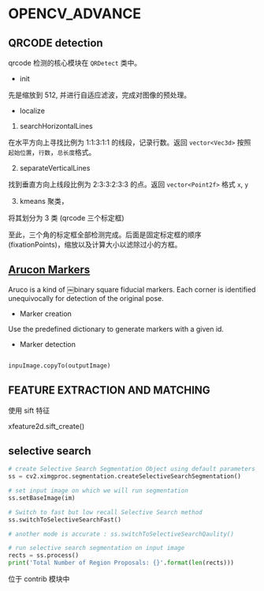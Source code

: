 # OPENCV_ADVANCE

## QRCODE detection

qrcode 检测的核心模块在 `QRDetect` 类中。

* init

先是缩放到 512, 并进行自适应滤波，完成对图像的预处理。

* localize

1. searchHorizontalLines

在水平方向上寻找比例为 1:1:3:1:1 的线段，记录行数。返回 `vector<Vec3d>` 按照 `起始位置`，`行数`，`总长度`格式。

2. separateVerticalLines

找到垂直方向上线段比例为 2:3:3:2:3:3 的点。返回 `vector<Point2f>` 格式 `x`, `y`

3. kmeans 聚类，

将其划分为 3 类 (qrcode 三个标定框)

至此，三个角的标定框全部检测完成。后面是固定标定框的顺序(fixationPoints)，缩放以及计算大小以滤除过小的方框。

## [Arucon Markers](https://docs.opencv.org/master/d5/dae/tutorial_aruco_detection.html)

Aruco is a kind of ￼binary square fiducial markers. Each corner is identified unequivocally for detection of the original pose.

* Marker creation 

Use the predefined dictionary to generate markers with a given id.

* Marker detection

```python

inpuImage.copyTo(outputImage)


```

## FEATURE EXTRACTION AND MATCHING

使用 sift 特征

xfeature2d.sift_create()

## selective search

```python
# create Selective Search Segmentation Object using default parameters
ss = cv2.ximgproc.segmentation.createSelectiveSearchSegmentation()

# set input image on which we will run segmentation
ss.setBaseImage(im)

# Switch to fast but low recall Selective Search method
ss.switchToSelectiveSearchFast()

# another mode is accurate : ss.switchToSelectiveSearchQaulity()

# run selective search segmentation on input image
rects = ss.process()
print('Total Number of Region Proposals: {}'.format(len(rects)))
```

位于 contrib 模块中
